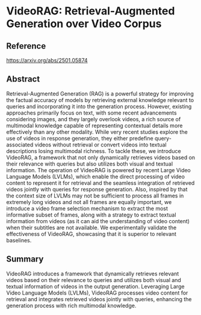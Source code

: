 # VideoRAG: Retrieval-Augmented Generation over Video Corpus
## Reference
https://arxiv.org/abs/2501.05874

## Abstract

Retrieval-Augmented Generation (RAG) is a powerful strategy for improving the factual accuracy of models by retrieving external knowledge relevant to queries and incorporating it into the generation process. However, existing approaches primarily focus on text, with some recent advancements considering images, and they largely overlook videos, a rich source of multimodal knowledge capable of representing contextual details more effectively than any other modality. While very recent studies explore the use of videos in response generation, they either predefine query-associated videos without retrieval or convert videos into textual descriptions losing multimodal richness. To tackle these, we introduce VideoRAG, a framework that not only dynamically retrieves videos based on their relevance with queries but also utilizes both visual and textual information. The operation of VideoRAG is powered by recent Large Video Language Models (LVLMs), which enable the direct processing of video content to represent it for retrieval and the seamless integration of retrieved videos jointly with queries for response generation. Also, inspired by that the context size of LVLMs may not be sufficient to process all frames in extremely long videos and not all frames are equally important, we introduce a video frame selection mechanism to extract the most informative subset of frames, along with a strategy to extract textual information from videos (as it can aid the understanding of video content) when their subtitles are not available. We experimentally validate the effectiveness of VideoRAG, showcasing that it is superior to relevant baselines.

## Summary

VideoRAG introduces a framework that dynamically retrieves relevant videos based on their relevance to queries and utilizes both visual and textual information of videos in the output generation. Leveraging Large Video Language Models (LVLMs), VideoRAG processes video content for retrieval and integrates retrieved videos jointly with queries, enhancing the generation process with rich multimodal knowledge.

